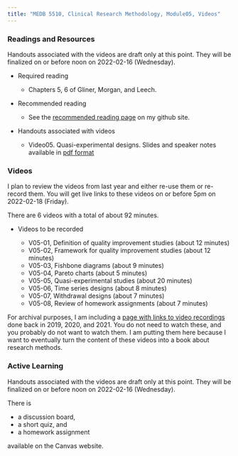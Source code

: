```yaml
---
title: "MEDB 5510, Clinical Research Methodology, Module05, Videos"
---
```


### Readings and Resources

Handouts associated with the videos are draft only at this point. They will be finalized on or before noon on 2022-02-16 (Wednesday).

+ Required reading
  + Chapters 5, 6 of Gliner, Morgan, and Leech.

+ Recommended reading
  + See the [recommended reading page][git2] on my github site.

+ Handouts associated with videos
  + Video05. Quasi-experimental designs. Slides and speaker notes available in [pdf format][git1]

### Videos

I plan to review the videos from last year and either re-use them or re-record them. You will get live links to these videos on or before 5pm on 2022-02-18 (Friday).

There are 6 videos with a total of about 92 minutes.

+ Videos to be recorded

  + V05-01, Definition of quality improvement studies (about 12 minutes)
  + V05-02, Framework for quality improvement studies (about 12 minutes)
  + V05-03, Fishbone diagrams (about 9 minutes)
  + V05-04, Pareto charts (about 5 minutes)
  + V05-05, Quasi-experimental studies (about 20 minutes)
  + V05-06, Time series designs (about 8 minutes)
  + V05-07, Withdrawal designs (about 7 minutes)
  + V05-08, Review of homework assignments (about 7 minutes)

For archival purposes, I am including a [page with links to video recordings][git0] done back in 2019, 2020, and 2021. You do not need to watch these, and you probably do not want to watch them. I am putting them here because I want to eventually turn the content of these videos into a book about research methods.

### Active Learning

Handouts associated with the videos are draft only at this point. They will be finalized on or before noon on 2022-02-16 (Wednesday).

There is

+ a discussion board,
+ a short quiz, and
+ a homework assignment

available on the Canvas website.

[git0]: https://github.com/pmean/classes/blob/master/clinical-research-methodology/modules/5510-99-videos.md
[git1]: https://github.com/pmean/classes/blob/master/clinical-research-methodology/results/video05-slides-and-speaker-notes.pdf
[git2]: https://github.com/pmean/classes/blob/master/clinical-research-methodology/modules/5510-99-readings.md
